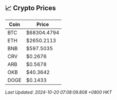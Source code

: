 ## 📈 Crypto Prices

| Coin | Price |
| ---- | ----- |
| BTC | $68304.4794 |
| ETH | $2650.2113 |
| BNB | $597.5035 |
| CRV | $0.2676 |
| ARB | $0.5678 |
| OKB | $40.3642 |
| DOGE | $0.1433 |

_Last Updated: 2024-10-20 07:08:09.808 +0800 HKT_